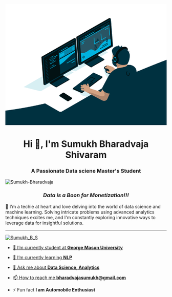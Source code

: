 ![MasterHead](code.gif)
<h1 align="center">Hi 👋, I'm Sumukh Bharadvaja Shivaram</h1>
<h3 align="center">A Passionate Data sciene Master's Student  </h3>

<div align="left"> 
    <img src="https://komarev.com/ghpvc/?username=Sumukh-Bharadvaja" alt="Sumukh-Bharadvaja"> 
</div>

<h3 align="center"><em>Data is  a Boon for Monetization!!!</em></h3>
<p>🌟 I'm a techie at heart and love delving into the world of data science and machine learning. Solving intricate problems using advanced analytics techniques excites me, and I'm constantly exploring innovative ways to leverage data for insightful solutions.  </p>

<hr>

<p align="left"> <a href="https://twitter.com/Zoroghost12" target="blank"><img src="https://img.shields.io/twitter/follow/Zoroghost12?logo=twitter&style=for-the-badge" alt="Sumukh_B_S" </p>

- 🔭 I’m currently student at **George Mason University**

- 🌱 I’m currently learning **NLP**

- 💬 Ask me about **Data Science, Analytics**

- 📫 How to reach me **bharadvajasumukh@gmail.com**

- ⚡ Fun fact **I am Automobile Enthusiast**
